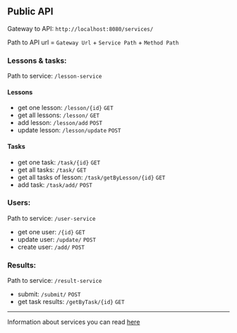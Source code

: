 ## Public API
Gateway to API:
`http://localhost:8080/services/`

Path to API url = `Gateway Url` + `Service Path` + `Method Path`

### Lessons & tasks:
Path to service: `/lesson-service`

#### Lessons
* get one lesson: `/lesson/{id}` `GET`
* get all lessons: `/lesson/` `GET`
* add lesson: `/lesson/add` `POST`
* update lesson: `/lesson/update` `POST`

#### Tasks
* get one task: `/task/{id}` `GET`
* get all tasks: `/task/` `GET`
* get all tasks of lesson: `/task/getByLesson/{id}` `GET`
* add task: `/task/add/` `POST`

### Users:
Path to service: `/user-service`

* get one user: `/{id}` `GET`
* update user: `/update/` `POST`
* create user: `/add/` `POST`

### Results:
Path to service: `/result-service`

* submit: `/submit/` `POST`
* get task results: `/getByTask/{id}` `GET`

***
Information about services you can read [here](services.md)